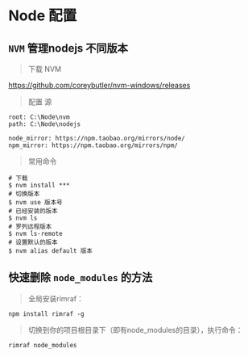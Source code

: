 # Node 配置

## `NVM` 管理nodejs 不同版本

> 下载 NVM

 https://github.com/coreybutler/nvm-windows/releases

> 配置 源
```
root: C:\Node\nvm
path: C:\Node\nodejs

node_mirror: https://npm.taobao.org/mirrors/node/
npm_mirror: https://npm.taobao.org/mirrors/npm/
```

> 常用命令
```
# 下载
$ nvm install ***
# 切换版本
$ nvm use 版本号
# 已经安装的版本
$ nvm ls
# 罗列远程版本
$ nvm ls-remote
# 设置默认的版本
$ nvm alias default 版本
```

## 快速删除 `node_modules` 的方法

> 全局安装rimraf：

```
npm install rimraf -g
```

> 切换到你的项目根目录下（即有node_modules的目录），执行命令：

```
rimraf node_modules
```
